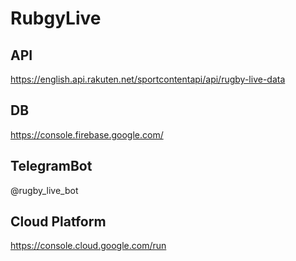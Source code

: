 # RubgyLive

## API
https://english.api.rakuten.net/sportcontentapi/api/rugby-live-data

## DB
https://console.firebase.google.com/

## TelegramBot
@rugby_live_bot

## Cloud Platform
https://console.cloud.google.com/run

